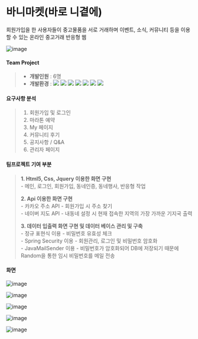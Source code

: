 # 바니마켓(바로 니곁에)
회원가입을 한 사용자들이 중고물품을 서로 거래하며 이벤트, 소식, 커뮤니티 등을 이용할 수 있는 온라인 중고거래 반응형 웹

![image](https://user-images.githubusercontent.com/75876034/153952005-06720dfd-eaa8-40a2-85f8-1bc5feb0a22e.png)

#### Team Project 
> * **개발인원** : 6명
> * **개발환경** : 
    <span><img src="https://img.shields.io/badge/HTML-e34f26?style=flat&logo=html5&logoColor=white"/></span>
    <span><img src="https://img.shields.io/badge/CSS-1572b6?style=flat&logo=css3&logoColor=white"/></span>
    <span><img src="https://img.shields.io/badge/jQuery-0769ad?style=flat&logo=jquery&logoColor=white"/></span>
    <span><img src="https://img.shields.io/badge/JavaScript-dbab09?style=flat&logo=javascript&logoColor=white"/></span>
    <span><img src="https://img.shields.io/badge/AWS-232f3e?style=flat&logo=amazon-aws&logoColor=white"/></span>
    <span><img src="https://img.shields.io/badge/Git-f05032?style=flat&logo=git&logoColor=white"/></span>
    <span><img src="https://img.shields.io/badge/GitHub-181717?style=flat&logo=github&logoColor=white"/></span>

#### 요구사항 분석 
>   1. 회원가입 및 로그인
>   2. 마라톤 예약
>   3. My 페이지
>   4. 커뮤니티 후기
>   5. 공지사항 / Q&A
>   6. 관리자 페이지

#### 팀프로젝트 기여 부분
>   **1. Html5, Css, Jquery 이용한 화면 구현**   
>     - 메인, 로그인, 회원가입, 동네인증, 동네행사, 반응형 작업
>
>   **2. Api 이용한 화면 구현**    
>     - 카카오 주소 API - 회원가입 시 주소 찾기   
>     - 네이버 지도 API - 내동네 설정 시 현재 접속한 지역의 가장 가까운 기지국 출력
>     
>   **3. 데이터 입출력 화면 구현 및 데이터 베이스 관리 및 구축**  
>     - 정규 표현식 이용 - 비밀번호 유효성 체크   
>     - Spring Security 이용 - 회원관리, 로그인 및 비밀번호 암호화   
>     - JavaMailSender 이용 - 비밀번호가 암호화되어 DB에 저장되기 때문에 Random을 통한 임시 비밀번호를 메일 전송

#### 화면
![image](https://user-images.githubusercontent.com/75876034/153952083-bef5f894-5e0f-4a43-90e6-ca7c9b953ccb.png)

![image](https://user-images.githubusercontent.com/75876034/153952278-9e48e096-29b1-41fa-88c6-fcda19cf7a05.png)

![image](https://user-images.githubusercontent.com/75876034/153952349-934eb1b5-0f8d-483d-a1d0-169759b469d1.png)

![image](https://user-images.githubusercontent.com/75876034/153952395-1cfb663b-3ea3-44bb-96f5-97840f0e15b9.png)

![image](https://user-images.githubusercontent.com/75876034/153952611-a85d18ae-9bca-4fc7-9759-c64ded970800.png)





